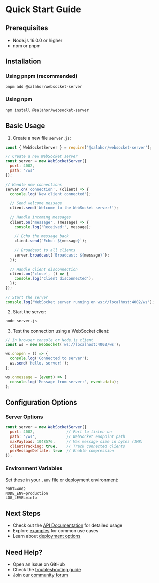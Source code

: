 # Quick Start Guide

## Prerequisites
- Node.js 16.0.0 or higher
- npm or pnpm

## Installation

### Using pnpm (recommended)
```bash
pnpm add @salahor/websocket-server
```

### Using npm
```bash
npm install @salahor/websocket-server
```

## Basic Usage

1. Create a new file `server.js`:

```javascript
const { WebSocketServer } = require('@salahor/websocket-server');

// Create a new WebSocket server
const server = new WebSocketServer({
  port: 4002,
  path: '/ws'
});

// Handle new connections
server.on('connection', (client) => {
  console.log('New client connected');
  
  // Send welcome message
  client.send('Welcome to the WebSocket server!');
  
  // Handle incoming messages
  client.on('message', (message) => {
    console.log('Received:', message);
    
    // Echo the message back
    client.send(`Echo: ${message}`);
    
    // Broadcast to all clients
    server.broadcast(`Broadcast: ${message}`);
  });
  
  // Handle client disconnection
  client.on('close', () => {
    console.log('Client disconnected');  
  });
});

// Start the server
console.log('WebSocket server running on ws://localhost:4002/ws');
```

2. Start the server:
```bash
node server.js
```

3. Test the connection using a WebSocket client:
```javascript
// In browser console or Node.js client
const ws = new WebSocket('ws://localhost:4002/ws');

ws.onopen = () => {
  console.log('Connected to server');
  ws.send('Hello, server!');
};

ws.onmessage = (event) => {
  console.log('Message from server:', event.data);
};
```

## Configuration Options

### Server Options
```javascript
const server = new WebSocketServer({
  port: 4002,              // Port to listen on
  path: '/ws',             // WebSocket endpoint path
  maxPayload: 1048576,     // Max message size in bytes (1MB)
  clientTracking: true,    // Track connected clients
  perMessageDeflate: true  // Enable compression
});
```

### Environment Variables
Set these in your `.env` file or deployment environment:
```env
PORT=4002
NODE_ENV=production
LOG_LEVEL=info
```

## Next Steps
- Check out the [API Documentation](./api.md) for detailed usage
- Explore [examples](./examples) for common use cases
- Learn about [deployment options](./deployment.md)

## Need Help?
- Open an issue on GitHub
- Check the [troubleshooting guide](./troubleshooting.md)
- Join our [community forum](https://github.com/salahor/community)
